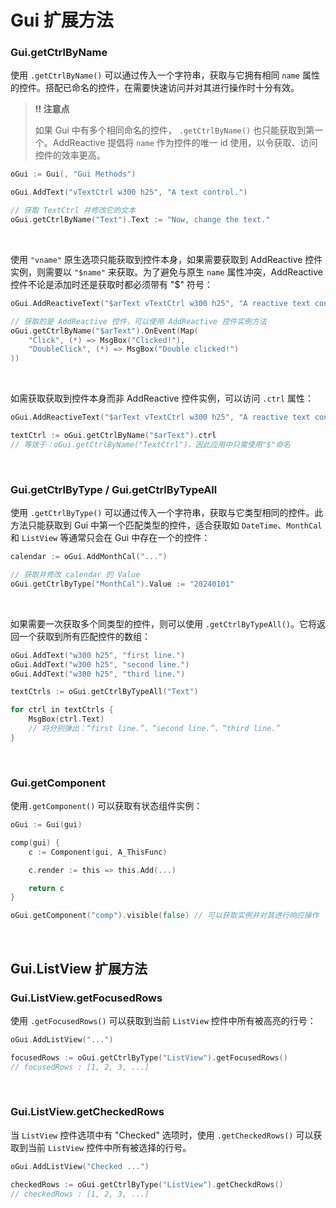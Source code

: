 # Gui 扩展方法

### Gui.getCtrlByName

使用 `.getCtrlByName()` 可以通过传入一个字符串，获取与它拥有相同 `name` 属性的控件。搭配已命名的控件，在需要快速访问并对其进行操作时十分有效。

> **‼️ 注意点**
>
> 如果 Gui 中有多个相同命名的控件， `.getCtrlByName()` 也只能获取到第一个。AddReactive 提倡将 `name` 作为控件的唯一 id 使用，以令获取、访问控件的效率更高。

```go
oGui := Gui(, "Gui Methods")

oGui.AddText("vTextCtrl w300 h25", "A text control.")

// 获取 TextCtrl 并修改它的文本
oGui.getCtrlByName("Text").Text := "Now, change the text."
```

<br>

使用 `"vname"` 原生选项只能获取到控件本身，如果需要获取到 AddReactive 控件实例，则需要以 `"$name"` 来获取。为了避免与原生 `name` 属性冲突，AddReactive 控件不论是添加时还是获取时都必须带有 "$" 符号：

```go
oGui.AddReactiveText("$arText vTextCtrl w300 h25", "A reactive text control.")

// 获取的是 AddReactive 控件，可以使用 AddReactive 控件实例方法
oGui.getCtrlByName("$arText").OnEvent(Map(
    "Click", (*) => MsgBox("Clicked!"),
    "DoubleClick", (*) => MsgBox("Double clicked!")
))

```

<br>

如需获取获取到控件本身而非 AddReactive 控件实例，可以访问 `.ctrl` 属性：

```go
oGui.AddReactiveText("$arText vTextCtrl w300 h25", "A reactive text control.")

textCtrl := oGui.getCtrlByName("$arText").ctrl
// 等效于：oGui.getCtrlByName("TextCtrl")，因此应用中只需使用"$"命名
```

<br>

### Gui.getCtrlByType / Gui.getCtrlByTypeAll

使用 `.getCtrlByType()` 可以通过传入一个字符串，获取与它类型相同的控件。此方法只能获取到 Gui 中第一个匹配类型的控件，适合获取如 `DateTime`、`MonthCal` 和 `ListView` 等通常只会在 Gui 中存在一个的控件：

```go
calendar := oGui.AddMonthCal("...")

// 获取并修改 calendar 的 Value
oGui.getCtrlByType("MonthCal").Value := "20240101"
```

<br>

如果需要一次获取多个同类型的控件，则可以使用 `.getCtrlByTypeAll()`。它将返回一个获取到所有匹配控件的数组：

```go
oGui.AddText("w300 h25", "first line.")
oGui.AddText("w300 h25", "second line.")
oGui.AddText("w300 h25", "third line.")

textCtrls := oGui.getCtrlByTypeAll("Text")

for ctrl in textCtrls {
    MsgBox(ctrl.Text)
    // 将分别弹出：“first line.”、“second line.”、“third line.”
}
```

<br>

### Gui.getComponent

使用`.getComponent()` 可以获取有状态组件实例：
```go
oGui := Gui(gui)

comp(gui) {
    c := Component(gui, A_ThisFunc)

    c.render := this => this.Add(...)

    return c
}

oGui.getComponent("comp").visible(false) // 可以获取实例并对其进行响应操作
```


<br>

## Gui.ListView 扩展方法

### Gui.ListView.getFocusedRows

使用 `.getFocusedRows()` 可以获取到当前 `ListView` 控件中所有被高亮的行号：

```go
oGui.AddListView("...")

focusedRows := oGui.getCtrlByType("ListView").getFocusedRows()
// focusedRows : [1, 2, 3, ...]
```

<br>

### Gui.ListView.getCheckedRows

当 `ListView` 控件选项中有 "Checked" 选项时，使用 `.getCheckedRows()` 可以获取到当前 `ListView` 控件中所有被选择的行号。

```go
oGui.AddListView("Checked ...")

checkedRows := oGui.getCtrlByType("ListView").getCheckdRows()
// checkedRows : [1, 2, 3, ...]
```

